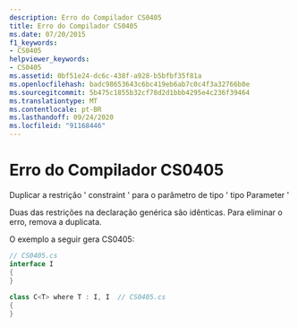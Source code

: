 ```yaml
---
description: Erro do Compilador CS0405
title: Erro do Compilador CS0405
ms.date: 07/20/2015
f1_keywords:
- CS0405
helpviewer_keywords:
- CS0405
ms.assetid: 0bf51e24-dc6c-438f-a928-b5bfbf35f81a
ms.openlocfilehash: badc98653643c6bc419eb6ab7c0c4f3a32766b0e
ms.sourcegitcommit: 5b475c1855b32cf78d2d1bbb4295e4c236f39464
ms.translationtype: MT
ms.contentlocale: pt-BR
ms.lasthandoff: 09/24/2020
ms.locfileid: "91168446"
---
```

# <a name="compiler-error-cs0405"></a>Erro do Compilador CS0405

Duplicar a restrição ' constraint ' para o parâmetro de tipo ' tipo Parameter '  
  
 Duas das restrições na declaração genérica são idênticas. Para eliminar o erro, remova a duplicata.  
  
 O exemplo a seguir gera CS0405:  
  
```csharp  
// CS0405.cs  
interface I  
{  
}  
  
class C<T> where T : I, I  // CS0405.cs  
{  
}  
```
